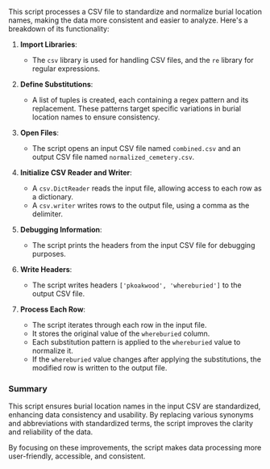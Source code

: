 This script processes a CSV file to standardize and normalize burial location names, making the data more consistent and easier to analyze. Here's a breakdown of its functionality:

1. **Import Libraries**:
   - The `csv` library is used for handling CSV files, and the `re` library for regular expressions.

2. **Define Substitutions**:
   - A list of tuples is created, each containing a regex pattern and its replacement. These patterns target specific variations in burial location names to ensure consistency.

3. **Open Files**:
   - The script opens an input CSV file named `combined.csv` and an output CSV file named `normalized_cemetery.csv`.

4. **Initialize CSV Reader and Writer**:
   - A `csv.DictReader` reads the input file, allowing access to each row as a dictionary.
   - A `csv.writer` writes rows to the output file, using a comma as the delimiter.

5. **Debugging Information**:
   - The script prints the headers from the input CSV file for debugging purposes.

6. **Write Headers**:
   - The script writes headers `['pkoakwood', 'whereburied']` to the output CSV file.

7. **Process Each Row**:
   - The script iterates through each row in the input file.
   - It stores the original value of the `whereburied` column.
   - Each substitution pattern is applied to the `whereburied` value to normalize it.
   - If the `whereburied` value changes after applying the substitutions, the modified row is written to the output file.

### Summary

This script ensures burial location names in the input CSV are standardized, enhancing data consistency and usability. By replacing various synonyms and abbreviations with standardized terms, the script improves the clarity and reliability of the data.

By focusing on these improvements, the script makes data processing more user-friendly, accessible, and consistent.